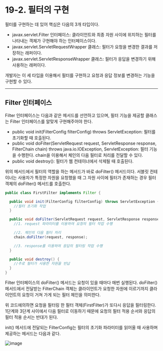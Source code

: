 # 19-2. 필터의 구현
필터를 구현하는 데 있어 핵심은 다음의 3개 타입이다. 
- javax.servlet.Filter 인터페이스: 클라이언트와 최종 자원 사이에 위치하는 필터를 나타내는 객체가 구현해야 하는 인터페이스이다.
- javax.servlet.ServletRequestWrapper 클래스: 필터가 요청을 변경한 결과를 저장하는 래퍼이다.
- javax.servlet.ServletResponseWrapper 클래스: 필터가 응답을 변경하기 위해 사용하는 래퍼이다.

개발자는 이 세 타입을 이용해서 필터를 구현하고 요청과 응답 정보를 변경하는 기능을 구현할 수 있다.
***
## Filter 인터페이스
Filter 인터페이스는 다음과 같은 메서드를 선언하고 있으며, 필터 기능을 제공할 클래스는 Filter 인터페이스를 알맞게 구현해주어야 한다.
- public void init(FilterConfig filterConfig) throws ServletException: 필터를 초기화할 때 호출된다.
- public void doFilter(ServletRequest request, ServletResponse response, FilterChain chain) throws java.io.lOException, ServletException:
필터 기능을 수행한다. chain을 이용해서 체인의 다음 필터로 처리를 전달할 수 있다.
- public void destroy(): 필터가 웹 컨테이너에서 삭제될 때 호출된다.

위의 메서드에서 필터의 역할을 하는 메서드가 바로 doFilter() 메서드이다. 
서블릿 컨테이너는 사용자가 특정한 자원을 요청했을 때 그 자원 사이에 필터가 존재하는 경우 필터 객체의 doFilter() 메서드를 호출한다.
```java
public class FirstFilter implements Filter {

  public void init(FilterConfig filterConfig) throws ServletException {
    //필터 초기화 작업
  }

  public void doFilter(ServletRequest request, ServletResponse response, FilterChain chain) throws java.io.lOException, ServletException {
    //1. request 파라미터를 이용하여 요청의 필터 작업 수행

    //2. 체인의 다음 필터 처리
    chain.doFilter(request, response);

    //3. response를 이용하여 응답의 필터링 작업 수행
  }

  public void destroy() {
    //주로 필터가 사용한 자원을 반납
  }
}
```
Filter 인터페이스의 doFilter() 메서드는 요청이 있을 때마다 매번 실행된다.
doFilter() 메서드에서 전달받는 FilterChain 객체는 클라이언트가 요청한 자원에 이르기까지 클라이언트의 요청이 거쳐 가게 되는 필터 체인을 의미한다.

위 코드에의하면 요청을 필터링 한 필터 객체(FirstFilter)가 또다시 응답을 필터링한다.
1단계와 3단계 사이에서 다음 필터로 이동하기 때문에 요청의 필터 적용 순서와 응답의 필터 적용 순서는 반대가 된다.

init() 메서드에 전달되는 FilterConfig는 필터의 초기화 파라미터를 읽어올 때 사용하며 제공하는 메서드는 다음과 같다.

![image](https://github.com/GYUNGAEEEE/JSP/assets/158580466/b11fad53-3ec9-4c18-baa9-0d93e2f73985)

